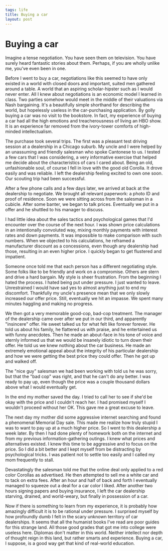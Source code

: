 ```yaml
--- 
tags: life
title: Buying a car
layout: post
---
```


# Buying a car

Imagine a tense negotiation. You have seen them on television. You have surely heard fantastic stories about them. Perhaps, if you are wholly unlike me, you've even been in one. 

Before I went to buy a car, negotiations like this seemed to have only existed in a world with closed doors and important, suited men gathered around a table. A world that an aspiring scholar-hipster such as I would never enter. All I knew about negotiations is an economic model I learned in class. Two parties somehow would meet in the middle of their valuations via Nash bargaining. It's a beautifully simple shorthand for describing the world, but hopelessly useless in the car-purchasing application. By golly buying a car was no visit to the bookstore. In fact, my experience of buying a car had all the high emotions and treacherousness of living an HBO show. It is an experience far removed from the ivory-tower comforts of high-minded intellectualism. 

The purchase took several trips. The first was a pleasant test driving session at a dealership in a Chicago suburb. My uncle and I were helped by an unassuming and friendly salesman who spoke Cantonese to us. I tested a few cars that I was considering, a very informative exercise that helped me decide about the characteristics of cars I cared about. Being an old, unfashionable soul, of course I fell in love with the good old Corolla. It drove easily and was reliable. I left the dealership feeling excited to own one soon. Our scouting trip had been successful. 

After a few phone calls and a few days later, we arrived at back at the dealership to negotiate. We brought all relevant paperwork: a photo ID and proof of residence. Soon we were sitting across from the salesman in a cubicle. After some banter, we began to talk prices. Eventually we put in a offer and he shuttled to his manager to discuss. 

I had little idea about the sales tactics and psychological games that I'd encounter over the course of the next hour. I was shown price calculations in an intentionally convoluted way, mixing monthly payments with interest rates and down payments. It was impossible to make comparison with such numbers. When we objected to his calculations, he reframed a manufacturer discount as a concessions, even though any dealership had those, resulting in an even higher price. I quickly began to get flustered and impatient. 

Someone once told me that each person has a different negotiating style. Some folks like to be friendly and work on a compromise. Others are stern and drive a hard bargain. My style is sheer frustration. From the beginning I hated the process. I hated being put under pressure. I just wanted to leave. Unrestrained I would have sad yes to almost anything just to end my discomfort. Thankfully my uncle's presence mean that we only slowly increased our offer price. Still, eventually we hit an impasse. We spent many minutes haggling and making no progress. 

We then got a very memorable good-cop, bad-cop treatment. The manager of the dealership came over after we put in our third, and apparently "insincere" offer. He sweet talked us for what felt like forever forever. He told us about his family, he flattered us with praise, and he entertained us with funny anecdotes. Then he made an about-face in his tone of voice and sternly informed us that we would be insanely idiotic to turn down their offer. He told us we knew nothing about the car business. He made an extremely emotional appeal about the integrity of his particular dealership and how we were getting the best price they could offer. Then he got up and walked off. 

The "nice guy" salesman we had been working with told us he was sorry, but that the "bad cop" was right, and that he can't do any better. I was ready to pay up, even though the price was a couple thousand dollars above what I would eventually get. 

In the end my mother saved the day. I tried to call her to see if she'd be okay with the price and I couldn't reach her. I had promised myself I wouldn't proceed without her OK. This gave me a great excuse to leave. 

The next day my mother did some aggressive internet searching and found a phenomenal Memorial Day sale. This made me realize how truly stupid I was to want to pay up at a much higher price. So I went to this dealership a week later. By then I had done plenty of homework both on the internet and from my previous information-gathering outings. I knew what prices and alternatives existed. I knew this time to be aggressive and to focus on the price. So I did a bit better and I kept myself from be distracting by psychological tricks. I was patient not to settle too easily and I called my mom frequently to stall. 

Devastatingly the salesman told me that the online deal only applied to a red color Corollas as advertised. He then attempted to sell me a white car and to tack on extra fees. After an hour and half of back and forth I eventually managed to squeeze out a deal for a car color I liked. After another two hours signing papers and buying insurance, I left the car dealership starving, drained, and world-weary, but finally in possession of a car. 

Now if there is something to learn from my experience, it is probably how amazingly difficult it is to be rational under pressure. I surprised myself by how profoundly dumb I felt in the scary unknown territory of car dealerships. It seems that all the humanist books I've read are poor guides for this strange land. All those good grades that got me into college were useless here. Diplomas don't matter in this world. Neither intellect nor depth of thought reign in this land, but rather smarts and experience. Buying a car, I suppose, is a good way get that kind of real-world education. 
